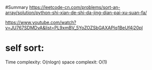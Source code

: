 #Summary
https://leetcode-cn.com/problems/sort-an-array/solution/python-shi-xian-de-shi-da-jing-dian-pai-xu-suan-fa/

https://www.youtube.com/watch?v=JU767SDMDvA&list=PL9xmBV_5YoZOZSbGAXAPIq1BeUf4j20pl

# self sort: 
Time complexity: O(nlogn)
space complexit: O(1)

